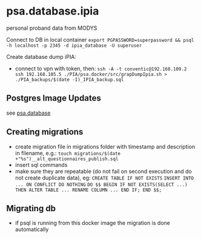 # psa.database.ipia

personal proband data from MODYS

Connect to DB in local container
`export PGPASSWORD=superpassword && psql -h localhost -p 2345 -d ipia_database -U superuser`

Create database dump iPIA:

- connect to vpn with token, then:
  `ssh -A -t conventic@192.168.109.2 ssh 192.168.105.5 ./PIA/psa.docker/src/grapDumpIpia.sh > ./PIA_backups/$(date -I)_IPIA_backup.sql`

## Postgres Image Updates

see [psa.database](../psa.database)

## Creating migrations

- create migration file in migrations folder with timestamp and description in filename, e.g.:
  `touch migrations/$(date +"%s")__alt_questionnaires_publish.sql`
- insert sql commands
- make sure they are repeatable (do not fail on second execution and do not create duplicate data), eg:
  `CREATE TABLE IF NOT EXISTS`
  `INSERT INTO ... ON CONFLICT DO NOTHING`
  `DO $$ BEGIN IF NOT EXISTS(SELECT ...) THEN ALTER TABLE ... RENAME COLUMN ... END IF; END $$;`

## Migrating db

- if psql is running from this docker image the migration is done automatically
